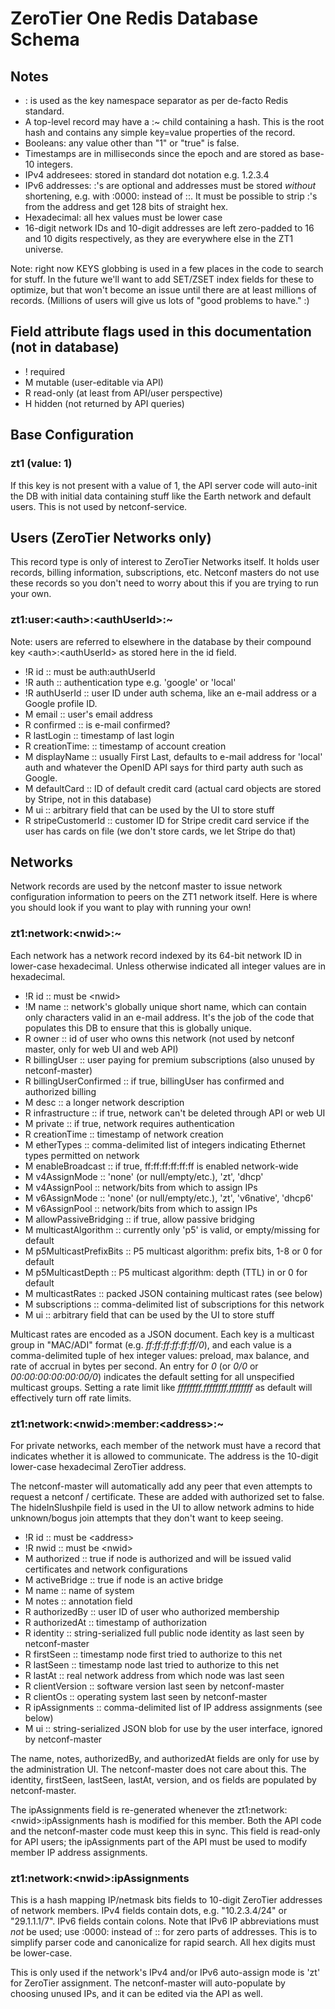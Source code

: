 # ZeroTier One Redis Database Schema

## Notes

- : is used as the key namespace separator as per de-facto Redis standard.
- A top-level record may have a :~ child containing a hash. This is the root hash and contains any simple key=value properties of the record.
- Booleans: any value other than "1" or "true" is false.
- Timestamps are in milliseconds since the epoch and are stored as base-10 integers.
- IPv4 addresees: stored in standard dot notation e.g. 1.2.3.4
- IPv6 addresses: :'s are optional and addresses must be stored *without* shortening, e.g. with :0000: instead of ::. It must be possible to strip :'s from the address and get 128 bits of straight hex.
- Hexadecimal: all hex values must be lower case
- 16-digit network IDs and 10-digit addresses are left zero-padded to 16 and 10 digits respectively, as they are everywhere else in the ZT1 universe.

Note: right now KEYS globbing is used in a few places in the code to search for stuff. In the future we'll want to add SET/ZSET index fields for these to optimize, but that won't become an issue until there are at least millions of records. (Millions of users will give us lots of "good problems to have." :)

## Field attribute flags used in this documentation (not in database)

- ! required
- M mutable (user-editable via API)
- R read-only (at least from API/user perspective)
- H hidden (not returned by API queries)

## Base Configuration

### zt1 (value: 1)

If this key is not present with a value of 1, the API server code will auto-init the DB with initial data containing stuff like the Earth network and default users. This is not used by netconf-service.

## Users (ZeroTier Networks only)

This record type is only of interest to ZeroTier Networks itself. It holds user records, billing information, subscriptions, etc. Netconf masters do not use these records so you don't need to worry about this if you are trying to run your own.

### zt1:user:\<auth\>:\<authUserId\>:~

Note: users are referred to elsewhere in the database by their compound key \<auth\>:\<authUserId\> as stored here in the id field.

- !R id :: must be auth:authUserId
- !R auth :: authentication type e.g. 'google' or 'local'
- !R authUserId :: user ID under auth schema, like an e-mail address or a Google profile ID.
- M email :: user's email address
- R confirmed :: is e-mail confirmed?
- R lastLogin :: timestamp of last login
- R creationTime: :: timestamp of account creation
- M displayName :: usually First Last, defaults to e-mail address for 'local' auth and whatever the OpenID API says for third party auth such as Google.
- M defaultCard :: ID of default credit card (actual card objects are stored by Stripe, not in this database)
- M ui :: arbitrary field that can be used by the UI to store stuff
- R stripeCustomerId :: customer ID for Stripe credit card service if the user has cards on file (we don't store cards, we let Stripe do that)

## Networks

Network records are used by the netconf master to issue network configuration information to peers on the ZT1 network itself. Here is where you should look if you want to play with running your own!

### zt1:network:\<nwid\>:~

Each network has a network record indexed by its 64-bit network ID in lower-case hexadecimal. Unless otherwise indicated all integer values are in hexadecimal.

- !R id :: must be \<nwid\>
- !M name :: network's globally unique short name, which can contain only characters valid in an e-mail address. It's the job of the code that populates this DB to ensure that this is globally unique.
- R owner :: id of user who owns this network (not used by netconf master, only for web UI and web API)
- R billingUser :: user paying for premium subscriptions (also unused by netconf-master)
- R billingUserConfirmed :: if true, billingUser has confirmed and authorized billing
- M desc :: a longer network description
- R infrastructure :: if true, network can't be deleted through API or web UI
- M private :: if true, network requires authentication
- R creationTime :: timestamp of network creation
- M etherTypes :: comma-delimited list of integers indicating Ethernet types permitted on network
- M enableBroadcast :: if true, ff:ff:ff:ff:ff:ff is enabled network-wide
- M v4AssignMode :: 'none' (or null/empty/etc.), 'zt', 'dhcp'
- M v4AssignPool :: network/bits from which to assign IPs
- M v6AssignMode :: 'none' (or null/empty/etc.), 'zt', 'v6native', 'dhcp6'
- M v6AssignPool :: network/bits from which to assign IPs
- M allowPassiveBridging :: if true, allow passive bridging
- M multicastAlgorithm :: currently only 'p5' is valid, or empty/missing for default
- M p5MulticastPrefixBits :: P5 multicast algorithm: prefix bits, 1-8 or 0 for default
- M p5MulticastDepth :: P5 multicast algorithm: depth (TTL) in or 0 for default
- M multicastRates :: packed JSON containing multicast rates (see below)
- M subscriptions :: comma-delimited list of subscriptions for this network
- M ui :: arbitrary field that can be used by the UI to store stuff

Multicast rates are encoded as a JSON document. Each key is a multicast group in "MAC/ADI" format (e.g. *ff:ff:ff:ff:ff:ff/0*), and each value is a comma-delimited tuple of hex integer values: preload, max balance, and rate of accrual in bytes per second. An entry for *0* (or *0/0* or *00:00:00:00:00:00/0*) indicates the default setting for all unspecified multicast groups. Setting a rate limit like *ffffffff,ffffffff,ffffffff* as default will effectively turn off rate limits.

### zt1:network:\<nwid\>:member:\<address\>:~

For private networks, each member of the network must have a record that indicates whether it is allowed to communicate. The address is the 10-digit lower-case hexadecimal ZeroTier address.

The netconf-master will automatically add any peer that even attempts to request a netconf / certificate. These are added with authorized set to false. The hideInSlushpile field is used in the UI to allow network admins to hide unknown/bogus join attempts that they don't want to keep seeing.

- !R id :: must be \<address\>
- !R nwid :: must be \<nwid\>
- M authorized :: true if node is authorized and will be issued valid certificates and network configurations
- M activeBridge :: true if node is an active bridge
- M name :: name of system
- M notes :: annotation field
- R authorizedBy :: user ID of user who authorized membership
- R authorizedAt :: timestamp of authorization
- R identity :: string-serialized full public node identity as last seen by netconf-master
- R firstSeen :: timestamp node first tried to authorize to this net
- R lastSeen :: timestamp node last tried to authorize to this net
- R lastAt :: real network address from which node was last seen
- R clientVersion :: software version last seen by netconf-master
- R clientOs :: operating system last seen by netconf-master
- R ipAssignments :: comma-delimited list of IP address assignments (see below)
- M ui :: string-serialized JSON blob for use by the user interface, ignored by netconf-master

The name, notes, authorizedBy, and authorizedAt fields are only for use by the administration UI. The netconf-master does not care about this. The identity, firstSeen, lastSeen, lastAt, version, and os fields are populated by netconf-master.

The ipAssignments field is re-generated whenever the zt1:network:\<nwid\>:ipAssignments hash is modified for this member. Both the API code and the netconf-master code must keep this in sync. This field is read-only for API users; the ipAssignments part of the API must be used to modify member IP address assignments.

### zt1:network:\<nwid\>:ipAssignments

This is a hash mapping IP/netmask bits fields to 10-digit ZeroTier addresses of network members. IPv4 fields contain dots, e.g. "10.2.3.4/24" or "29.1.1.1/7". IPv6 fields contain colons. Note that IPv6 IP abbreviations must *not* be used; use \:0000\: instead of \:\: for zero parts of addresses. This is to simplify parser code and canonicalize for rapid search. All hex digits must be lower-case.

This is only used if the network's IPv4 and/or IPv6 auto-assign mode is 'zt' for ZeroTier assignment. The netconf-master will auto-populate by choosing unused IPs, and it can be edited via the API as well.
